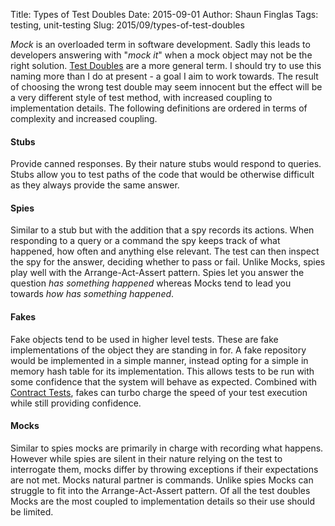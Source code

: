 Title: Types of Test Doubles
Date: 2015-09-01
Author: Shaun Finglas
Tags: testing, unit-testing
Slug: 2015/09/types-of-test-doubles

*Mock* is an overloaded term in software development. Sadly this leads
to developers answering with "*mock it*" when a mock object may not be
the right solution. [Test
Doubles](http://xunitpatterns.com/Test%20Double.html) are a more general
term. I should try to use this naming more than I do at present - a goal
I aim to work towards. The result of choosing the wrong test double may
seem innocent but the effect will be a very different style of test
method, with increased coupling to implementation details. The following
definitions are ordered in terms of complexity and increased coupling.

#### Stubs

Provide canned responses. By their nature stubs would respond to
queries. Stubs allow you to test paths of the code that would be
otherwise difficult as they always provide the same answer.

#### Spies

Similar to a stub but with the addition that a spy records its actions.
When responding to a query or a command the spy keeps track of what
happened, how often and anything else relevant. The test can then
inspect the spy for the answer, deciding whether to pass or fail. Unlike
Mocks, spies play well with the Arrange-Act-Assert pattern. Spies let
you answer the question *has something happened* whereas Mocks tend to
lead you towards *how has something happened*.

#### Fakes

Fake objects tend to be used in higher level tests. These are fake
implementations of the object they are standing in for. A fake
repository would be implemented in a simple manner, instead opting for a
simple in memory hash table for its implementation. This allows tests to
be run with some confidence that the system will behave as expected.
Combined with [Contract
Tests](https://blog.shaunfinglas.co.uk/2015/07/the-benefits-of-contract-testing.html),
fakes can turbo charge the speed of your test execution while still
providing confidence.

#### Mocks

Similar to spies mocks are primarily in charge with recording what
happens. However while spies are silent in their nature relying on the
test to interrogate them, mocks differ by throwing exceptions if their
expectations are not met. Mocks natural partner is commands. Unlike
spies Mocks can struggle to fit into the Arrange-Act-Assert pattern. Of
all the test doubles Mocks are the most coupled to implementation
details so their use should be limited.